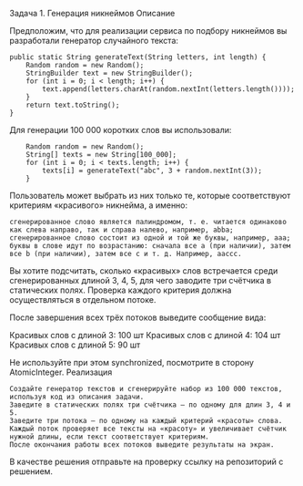 Задача 1. Генерация никнеймов
Описание

Предположим, что для реализации сервиса по подбору никнеймов вы разработали генератор случайного текста:

    public static String generateText(String letters, int length) {
        Random random = new Random();
        StringBuilder text = new StringBuilder();
        for (int i = 0; i < length; i++) {
            text.append(letters.charAt(random.nextInt(letters.length())));
        }
        return text.toString();
    }

Для генерации 100 000 коротких слов вы использовали:

        Random random = new Random();
        String[] texts = new String[100_000];
        for (int i = 0; i < texts.length; i++) {
            texts[i] = generateText("abc", 3 + random.nextInt(3));
        }

Пользователь может выбрать из них только те, которые соответствуют критериям «красивого» никнейма, а именно:

    сгенерированное слово является палиндромом, т. е. читается одинаково как слева направо, так и справа налево, например, abba;
    сгенерированное слово состоит из одной и той же буквы, например, aaa;
    буквы в слове идут по возрастанию: сначала все a (при наличии), затем все b (при наличии), затем все c и т. д. Например, aaccc.

Вы хотите подсчитать, сколько «красивых» слов встречается среди сгенерированных длиной 3, 4, 5, для чего заводите три счётчика в статических полях. Проверка каждого критерия должна осуществляться в отдельном потоке.

После завершения всех трёх потоков выведите сообщение вида:

Красивых слов с длиной 3: 100 шт
Красивых слов с длиной 4: 104 шт
Красивых слов с длиной 5: 90 шт

Не используйте при этом synchronized, посмотрите в сторону AtomicInteger.
Реализация

    Создайте генератор текстов и сгенерируйте набор из 100 000 текстов, используя код из описания задачи.
    Заведите в статических полях три счётчика — по одному для длин 3, 4 и 5.
    Заведите три потока — по одному на каждый критерий «красоты» слова. Каждый поток проверяет все тексты на «красоту» и увеличивает счётчик нужной длины, если текст соответствует критериям.
    После окончания работы всех потоков выведите результаты на экран.

В качестве решения отправьте на проверку ссылку на репозиторий с решением.
